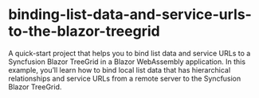 # binding-list-data-and-service-urls-to-the-blazor-treegrid
A quick-start project that helps you to bind list data and service URLs to a Syncfusion Blazor TreeGrid in a Blazor WebAssembly application. In this example, you’ll learn how to bind local list data that has hierarchical relationships and service URLs from a remote server to the Syncfusion Blazor TreeGrid.
